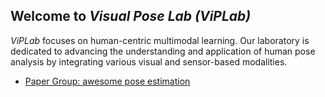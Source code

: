 **Welcome to *Visual Pose Lab (ViPLab)***
---
 *ViPLab* focuses on human-centric multimodal learning. Our laboratory is dedicated to advancing the understanding and application of human pose analysis by integrating various visual and sensor-based modalities.
- [Paper Group: awesome pose estimation](https://github.com/Visual-Pose-Lab/awesome-pose-estimation)
